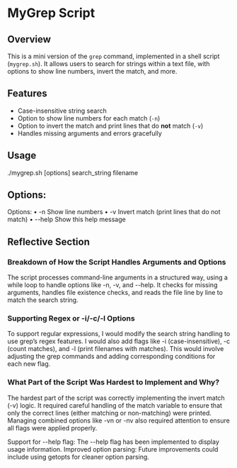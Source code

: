 # MyGrep Script

## Overview

This is a mini version of the `grep` command, implemented in a shell script (`mygrep.sh`). It allows users to search for strings within a text file, with options to show line numbers, invert the match, and more.

## Features

- Case-insensitive string search
- Option to show line numbers for each match (`-n`)
- Option to invert the match and print lines that do **not** match (`-v`)
- Handles missing arguments and errors gracefully

## Usage
./mygrep.sh [options] search_string filename

## Options:
Options:
	•	-n Show line numbers
	•	-v Invert match (print lines that do not match)
	•	--help Show this help message

## Reflective Section

### Breakdown of How the Script Handles Arguments and Options

The script processes command-line arguments in a structured way, using a while loop to handle options like -n, -v, and --help. It checks for missing arguments, handles file existence checks, and reads the file line by line to match the search string.

### Supporting Regex or -i/-c/-l Options

To support regular expressions, I would modify the search string handling to use grep’s regex features. I would also add flags like -i (case-insensitive), -c (count matches), and -l (print filenames with matches). This would involve adjusting the grep commands and adding corresponding conditions for each new flag.

### What Part of the Script Was Hardest to Implement and Why?

The hardest part of the script was correctly implementing the invert match (-v) logic. It required careful handling of the match variable to ensure that only the correct lines (either matching or non-matching) were printed. Managing combined options like -vn or -nv also required attention to ensure all flags were applied properly.


Support for --help flag: The --help flag has been implemented to display usage information.
Improved option parsing: Future improvements could include using getopts for cleaner option parsing.

